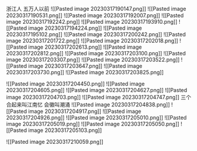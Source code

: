 浙江人 五万人以前
![[Pasted image 20230317190147.png]]
![[Pasted image 20230317190531.png]]
![[Pasted image 20230317192007.png]]
![[Pasted image 20230317192242.png]]
![[Pasted image 20230317193910.png]]
![[Pasted image 20230317194224.png]]
![[Pasted image 20230317195102.png]]
![[Pasted image 20230317200242.png]]
![[Pasted image 20230317201722.png]]
![[Pasted image 20230317202018.png]]
![[Pasted image 20230317202613.png]]
![[Pasted image 20230317202812.png]]
![[Pasted image 20230317203100.png]]
![[Pasted image 20230317203307.png]]
![[Pasted image 20230317203522.png]]
![[Pasted image 20230317203647.png]]
![[Pasted image 20230317203730.png]]
![[Pasted image 20230317203825.png]]




![[Pasted image 20230317204450.png]]
![[Pasted image 20230317204605.png]]
![[Pasted image 20230317204627.png]]
![[Pasted image 20230317204703.png]]
![[Pasted image 20230317204747.png]]
三个合起来叫江南忆
会徽叫潮涌
![[Pasted image 20230317204838.png]]
![[Pasted image 20230317204917.png]]
![[Pasted image 20230317204926.png]]
![[Pasted image 20230317205010.png]]
![[Pasted image 20230317205019.png]]
![[Pasted image 20230317205050.png]]
![[Pasted image 20230317205103.png]]



![[Pasted image 20230317210059.png]]